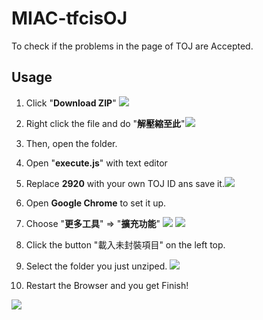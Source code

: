 # MIAC-tfcisOJ
 To check if the problems in the page of TOJ are Accepted.
## Usage
1. Click "**Download ZIP**"
![](https://i.imgur.com/Qvzws9m.png)

2. Right click the file and do "**解壓縮至此**"![](https://i.imgur.com/191FKJA.png)

3. Then, open the folder.
4. Open "**execute.js**" with text editor
5. Replace **2920** with your own TOJ ID ans save it.![](https://i.imgur.com/1VovTNp.png)
6. Open **Google Chrome** to set it up.
7. Choose "**更多工具**" => "**擴充功能**"
![](https://i.imgur.com/ROwkedo.png)
![](https://i.imgur.com/Qx06tvt.png)
8. Click the button "載入未封裝項目" on the left top.
9. Select the folder you just unziped. ![](https://i.imgur.com/zOoSaFm.png)
10. Restart the Browser and you get Finish!

![](https://i.imgur.com/cItF26r.png)






